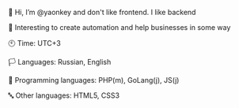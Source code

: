 👋 Hi, I’m @yaonkey and don't like frontend. I like backend

👀 Interesting to create automation and help businesses in some way

🕙 Time: UTC+3

🏳️ Languages: Russian, English

🐘 Programming languages: PHP(m), GoLang(j), JS(j)

🔤 Other languages: HTML5, CSS3
